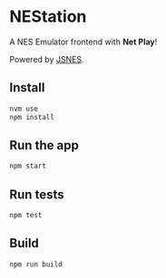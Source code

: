 # NEStation

A NES Emulator frontend with **Net Play**!

Powered by [JSNES](https://github.com/bfirsh/jsnes).

## Install

```bash
nvm use
npm install
```

## Run the app

```bash
npm start
```

## Run tests

```bash
npm test
```

## Build

```bash
npm run build
```
